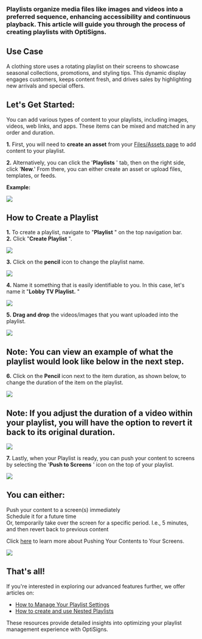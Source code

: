 ### Playlists organize media files like images and videos into a preferred sequence, enhancing accessibility and continuous playback. This article will guide you through the process of creating playlists with OptiSigns.

Use Case  
---  
A clothing store uses a rotating playlist on their screens to showcase seasonal collections, promotions, and styling tips. This dynamic display engages customers, keeps content fresh, and drives sales by highlighting new arrivals and special offers.  
  
## Let's Get Started:

You can add various types of content to your playlists, including images, videos, web links, and apps. These items can be mixed and matched in any order and duration.

**1.** First, you will need to **create an asset** from your [Files/Assets page](https://app.optisigns.com/app/assetManagement) to add content to your playlist.

**2.** Alternatively, you can click the '**Playlists** ' tab, then on the right side, click '**New**.' From there, you can either create an asset or upload files, templates, or feeds.

**Example:**

![](https://support.optisigns.com/hc/article_attachments/28295104587155)

## **How to Create a Playlist**

**1.** To create a playlist, navigate to "**Playlist** " on the top navigation bar.  
**2.** Click "**Create Playlist** ".

![](https://support.optisigns.com/hc/article_attachments/28295121109011)

**3.** Click on the **pencil** icon to change the playlist name.

![](https://support.optisigns.com/hc/article_attachments/28295121110419)

**4.** Name it something that is easily identifiable to you. In this case, let's name it "**Lobby TV Playlist.** "

![](https://support.optisigns.com/hc/article_attachments/28295104598803)

**5.** **Drag and drop** the videos/images that you want uploaded into the playlist.

![](https://support.optisigns.com/hc/article_attachments/28295104600211)

Note: You can view an example of what the playlist would look like below in the next step.  
---  
  
**6.** Click on the **Pencil** icon next to the item duration, as shown below, to change the duration of the item on the playlist.

![](https://support.optisigns.com/hc/article_attachments/28295104601235)

Note: If you adjust the duration of a video within your playlist, you will have the option to revert it back to its original duration.  
---  
  
![](https://support.optisigns.com/hc/article_attachments/28337315567635)

**7.** Lastly, when your Playlist is ready, you can push your content to screens by selecting the '**Push to Screens** ' icon on the top of your playlist.

![](https://support.optisigns.com/hc/article_attachments/28600828704787)

You can either:  
---  
Push your content to a screen(s) immediately  
Schedule it for a future time  
Or, temporarily take over the screen for a specific period. I.e., 5 minutes, and then revert back to previous content  
  
Click [here](https://support.optisigns.com/hc/en-us/articles/18988049363859-Push-Contents-to-your-Screens#:~:text=Simply%20click%20Edit%20in%20your,assign%20content%20to%20your%20screens.&text=This%20method%20will%20allow%20you,%2C%20SplitScreen%2C%20or%20using%20Designer.) to learn more about Pushing Your Contents to Your Screens.

![](https://support.optisigns.com/hc/article_attachments/28600828718739)

## **That's all!**

If you're interested in exploring our advanced features further, we offer articles on:

  * [How to Manage Your Playlist Settings](https://support.optisigns.com/hc/en-us/articles/28295074995859-How-to-Manage-and-Edit-Your-Playlist-Settings)
  * [How to create and use Nested Playlists](https://support.optisigns.com/hc/en-us/articles/360043621953-How-to-create-and-use-Nested-Playlists)

These resources provide detailed insights into optimizing your playlist management experience with OptiSigns.